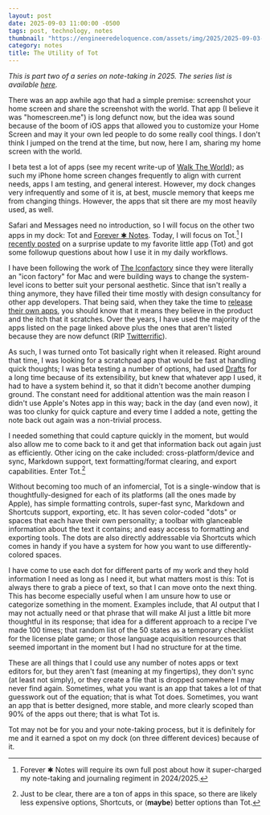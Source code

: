 ```yaml
---
layout: post
date: 2025-09-03 11:00:00 -0500
tags: post, technology, notes
thumbnail: "https://engineeredeloquence.com/assets/img/2025/2025-09-03-note-taking-tot.jpg"
category: notes
title: The Utility of Tot
--- 
```


*This is part two of a series on note-taking in 2025. The series list is available [here](https://engineeredeloquence.com/notetaking2025).*

There was an app awhile ago that had a simple premise: screenshot your home screen and share the screenshot with the world. That app (I believe it was "homescreen.me") is long defunct now, but the idea was sound because of the boom of iOS apps that allowed you to customize your Home Screen and may it your own led people to do some really cool things. I don't think I jumped on the trend at the time, but now, here I am, sharing my home screen with the world.

I beta test a lot of apps (see my recent write-up of [Walk The World](https://engineeredeloquence.com/2025/08/walk-the-world)); as such my iPhone home screen changes frequently to align with current needs, apps I am testing, and general interest. However, my dock changes very infrequently and some of it is, at best, muscle memory that keeps me from changing things. However, the apps that sit there are my most heavily used, as well.

Safari and Messages need no introduction, so I will focus on the other two apps in my dock: Tot and [Forever ✱ Notes](https://www.myforevernotes.com). Today, I will focus on Tot.[^1] I [recently posted](https://engineeredeloquence.com/2025/08/tot-surprise) on a surprise update to my favorite little app (Tot) and got some followup questions about how I use it in my daily workflows.

I have been following the work of [The Iconfactory](https://iconfactory.com) since they were literally an "icon factory" for Mac and were building ways to change the system-level icons to better suit your personal aesthetic. Since that isn't really a thing anymore, they have filled their time mostly with design consultancy for other app developers. That being said, when they take the time to [release their own apps](https://apps.iconfactory.com), you should know that it means they believe in the product and the itch that it scratches. Over the years, I have used the majority of the apps listed on the page linked above plus the ones that aren't listed because they are now defunct (RIP [Twitterrific](https://en.wikipedia.org/wiki/Twitterrific)).

As such, I was turned onto Tot basically right when it released. Right around that time, I was looking for a scratchpad app that would be fast at handling quick thoughts; I was beta testing a number of options, had used [Drafts](https://getdrafts.com) for a long time because of its extensibility, but knew that whatever app I used, it had to have a system behind it, so that it didn't become another dumping ground. The constant need for additional attention was the main reason I didn't use Apple's Notes app in this way; back in the day (and even now), it was too clunky for quick capture and every time I added a note, getting the note back out again was a non-trivial process.

I needed something that could capture quickly in the moment, but would also allow me to come back to it and get that information back out again just as efficiently. Other icing on the cake included: cross-platform/device and sync, Markdown support, text formatting/format clearing, and export capabilities. Enter Tot.[^2]

Without becoming too much of an infomercial, Tot is a single-window that is thoughtfully-designed for each of its platforms (all the ones made by Apple), has simple formatting controls, super-fast sync, Markdown and Shortcuts support, exporting, etc. It has seven color-coded "dots" or spaces that each have their own personality; a toolbar with glanceable information about the text it contains; and easy access to formatting and exporting tools. The dots are also directly addressable via Shortcuts which comes in handy if you have a system for how you want to use differently-colored spaces.

I have come to use each dot for different parts of my work and they hold information I need as long as I need it, but what matters most is this: Tot is always there to grab a piece of text, so that I can move onto the next thing. This has become especially useful when I am unsure how to use or categorize something in the moment. Examples include, that AI output that I may not actually need or that phrase that will make AI just a little bit more thoughtful in its response; that idea for a different approach to a recipe I've made 100 times; that random list of the 50 states as a temporary checklist for the license plate game; or those language acquisition resources that seemed important in the moment but I had no structure for at the time.

These are all things that I could use any number of notes apps or text editors for, but they aren't fast (meaning at my fingertips), they don't sync (at least not simply), or they create a file that is dropped somewhere I may never find again. Sometimes, what you want is an app that takes a lot of that guesswork out of the equation; that is what Tot does. Sometimes, you want an app that is better designed, more stable, and more clearly scoped than 90% of the apps out there; that is what Tot is.

Tot may not be for you and your note-taking process, but it is definitely for me and it earned a spot on my dock (on three different devices) because of it.

[^1]: Forever ✱ Notes will require its own full post about how it super-charged my note-taking and journaling regiment in 2024/2025.
[^2]: Just to be clear, there are a ton of apps in this space, so there are likely less expensive options, Shortcuts, or (**maybe**) better options than Tot.